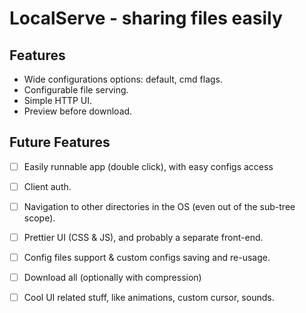# LocalServe - sharing files easily

## Features

* Wide configurations options: default, cmd flags.
* Configurable file serving.
* Simple HTTP UI.
* Preview before download.


## Future Features

* [ ] Easily runnable app (double click), with easy configs access
* [ ] Client auth.
* [ ] Navigation to other directories in the OS (even out of the sub-tree scope).
* [ ] Prettier UI (CSS & JS), and probably a separate front-end.
* [ ] Config files support & custom configs saving and re-usage.
* [ ] Download all (optionally with compression)
* [ ] Cool UI related stuff, like animations, custom cursor, sounds.

